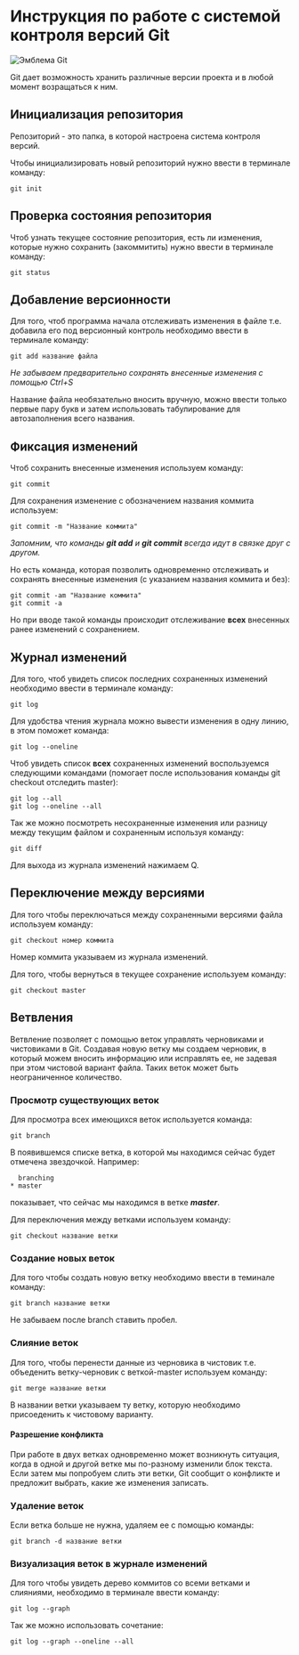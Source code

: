 # **Инструкция по работе с системой контроля версий Git**

![Эмблема Git](git.jpg)

Git дает возможность хранить различные версии проекта и в любой момент возращаться к ним.

## Инициализация репозитория

Репозиторий - это папка, в которой настроена система контроля версий.

Чтобы инициализировать новый репозиторий нужно ввести в терминале команду:

    git init

## Проверка состояния репозитория

Чтоб узнать текущее состояние репозитория, есть ли изменения, которые нужно сохранить (закоммитить) нужно ввести в терминале команду:

    git status

## Добавление версионности

Для того, чтоб программа начала отслеживать изменения в файле т.е. добавила его под версионный контроль необходимо ввести в терминале команду:

    git add название файла

*Не забываем предварительно сохранять внесенные изменения с помощью Ctrl+S*

Название файла необязательно вносить вручную, можно ввести только первые пару букв и затем использовать табулирование для автозаполнения всего названия.

## Фиксация изменений

Чтоб сохранить внесенные изменения используем команду:

    git commit

Для сохранения изменение с обозначением названия коммита используем:

    git commit -m "Название коммита"

*Запомним, что команды **git add** и **git commit** всегда идут в связке друг с другом.*

Но есть команда, которая позволить одновременно отслеживать и сохранять внесенные изменения (с указанием названия коммита и без):

    git commit -am "Название коммита"
    git commit -a

Но при вводе такой команды происходит отслеживание **всех** внесенных ранее изменений с сохранением.

## Журнал изменений

Для того, чтоб увидеть список последних сохраненных изменений необходимо ввести в терминале команду:

    git log

Для удобства чтения журнала можно вывести изменения в одну линию, в этом поможет команда:

    git log --oneline

Чтоб увидеть список **всех** сохраненных изменений воспользуемся следующими командами (помогает после использования команды git checkout отследить master):

    git log --all
    git log --oneline --all

Так же можно посмотреть несохраненные изменения или разницу между текущим файлом и сохраненным используя команду:

    git diff

Для выхода из журнала изменений нажимаем Q.

## Переключение между версиями

Для того чтобы переключаться между сохраненными версиями файла используем команду:

    git checkout номер коммита

Номер коммита указываем из журнала изменений.

Для того, чтобы вернуться в текущее сохранение используем команду:

    git checkout master

## Ветвления

Ветвление позволяет с помощью веток управлять черновиками и чистовиками в Git. Создавая новую ветку мы создаем черновик, в который можем вносить информацию или исправлять ее, не задевая при этом чистовой вариант файла. Таких веток может быть неограниченное количество.

### Просмотр существующих веток

Для просмотра всех имеющихся веток используется команда:

    git branch

В появившемся списке ветка, в которой мы находимся сейчас будет отмечена звездочкой. Например:

      branching
    * master

показывает, что сейчас мы находимся в ветке __*master*__.

Для переключения между ветками используем команду:

    git checkout название ветки

### Создание новых веток 

Для того чтобы создать новую ветку необходимо ввести в теминале команду:

    git branch название ветки

Не забываем после branch ставить пробел.

### Слияние веток

Для того, чтобы перенести данные из черновика в чистовик т.е. объеденить ветку-черновик с веткой-master используем команду:

    git merge название ветки

В названии ветки указываем ту ветку, которую необходимо присоеденить к чистовому варианту.

#### Разрешение конфликта

При работе в двух ветках одновременно может возникнуть ситуация, когда в одной и другой ветке мы по-разному изменили блок текста.
Если затем мы попробуем слить эти ветки, Git сообщит о конфликте и предложит выбрать, какие же изменения записать. 

### Удаление веток

Если ветка больше не нужна, удаляем ее с помощью команды:

    git branch -d название ветки

### Визуализация веток в журнале изменений

Для того чтобы увидеть дерево коммитов со всеми ветками и слияниями, необходимо в терминале ввести команду:

    git log --graph

Так же можно использовать сочетание:

    git log --graph --oneline --all
